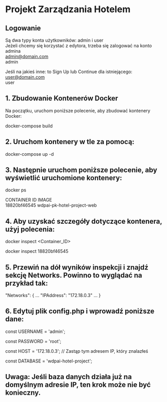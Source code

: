 # Projekt Zarządzania Hotelem

## Logowanie

Są dwa typy konta użytkowników: admin i user  
Jeżeli chcemy się korzystać z edytora, trzeba się zalogować na konto admina  
admin@domain.com  
admin  

Jeśli na jakieś inne: to Sign Up lub Continue dla istniejącego:  
user@domain.com  
user

## 1. Zbudowanie Kontenerów Docker

Na początku, uruchom poniższe polecenie, aby zbudować kontenery Docker:

docker-compose build

## 2. Uruchom kontenery w tle za pomocą:

docker-compose up -d

## 3. Następnie uruchom poniższe polecenie, aby wyświetlić uruchomione kontenery:

docker ps

CONTAINER ID   IMAGE                       
18820bf46545   wdpai-pk-hotel-project-web

## 4. Aby uzyskać szczegóły dotyczące kontenera, użyj polecenia:

docker inspect <Container_ID>

docker inspect 18820bf46545

## 5. Przewiń na dół wyników inspekcji i znajdź sekcję Networks. Powinno to wyglądać na przykład tak:

"Networks": {
    ...
        "IPAddress": "172.18.0.3"
    ...
}

## 6. Edytuj plik config.php i wprowadź poniższe dane:

const USERNAME = 'admin';

const PASSWORD = 'root';

const HOST = '172.18.0.3';  // Zastąp tym adresem IP, który znalazłeś

const DATABASE = 'wdpai-hotel-project';

## Uwaga: Jeśli baza danych działa już na domyślnym adresie IP, ten krok może nie być konieczny.

